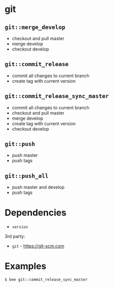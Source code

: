 git
===

`git::merge_develop`
--------------------
- checkout and pull master
- merge develop
- checkout develop

`git::commit_release`
---------------------
- commit all changes to current branch
- create tag with current version

`git::commit_release_sync_master`
---------------------------------
- commit all changes to current branch
- checkout and pull master
- merge develop
- create tag with current version
- checkout develop

`git::push`
-----------
- push master
- push tags

`git::push_all`
---------------
- push master and develop
- push tags


Dependencies
============
- `version`

3rd party:
- `git` - https://git-scm.com


Examples
========
```
$ bee git::commit_release_sync_master
```
